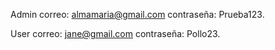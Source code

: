 Admin
correo: almamaria@gmail.com
contraseña: Prueba123.

User
correo: jane@gmail.com
contraseña: Pollo23.
